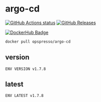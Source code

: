 # argo-cd

[![GitHub Actions status](https://github.com/opspresso/argo-cd/workflows/Build-Push/badge.svg)](https://github.com/opspresso/argo-cd/actions)
[![GitHub Releases](https://img.shields.io/github/release/opspresso/argo-cd.svg)](https://github.com/opspresso/argo-cd/releases)

[![DockerHub Badge](http://dockeri.co/image/opspresso/argo-cd)](https://hub.docker.com/r/opspresso/argo-cd/)

```bash
docker pull opspresso/argo-cd
```

## version

```
ENV VERSION v1.7.8
```

## latest

```
ENV LATEST v1.7.8
```
